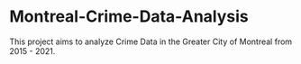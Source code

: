 # Montreal-Crime-Data-Analysis
This project aims to analyze Crime Data in the Greater City of Montreal from 2015 - 2021.  
